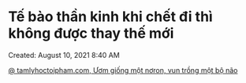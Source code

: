 # Tế bào thần kinh khi chết đi thì không được thay thế mới

Created: August 10, 2021 8:40 AM

[@ tamlyhoctoipham.com, Ươm giống một nơron, vun trồng một bộ não](https://www.notion.so/tamlyhoctoipham-com-m-gi-ng-m-t-n-ron-vun-tr-ng-m-t-b-n-o-531de837dc2c40b7ae6bb9c24cccf400)